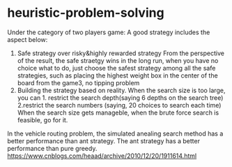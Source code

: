# heuristic-problem-solving




Under the category of two players game:
A good strategy includes the aspect below:
1. Safe strategy over risky&highly rewarded strategy
From the perspective of the result, the safe straetgy wins in the long run, when you have no choice what to do, just choose the safest strategy among all the safe strategies,
such as placing the highest weight box in the center of the board from the game3, no tipping problem
2. Building the strategy based on reality.
When the search size is too large, you can 1. restrict the search depth(saying 6 depths on the search tree) 2.restrict the search numbers (saying, 20 choices to search each time)
When the search size gets manageble, when the brute force search is feasible, go for it.


In the vehicle routing problem,
the simulated anealing search method has a better performance than ant strategy. The ant strategy has a better performance than pure greedy.
https://www.cnblogs.com/heaad/archive/2010/12/20/1911614.html
